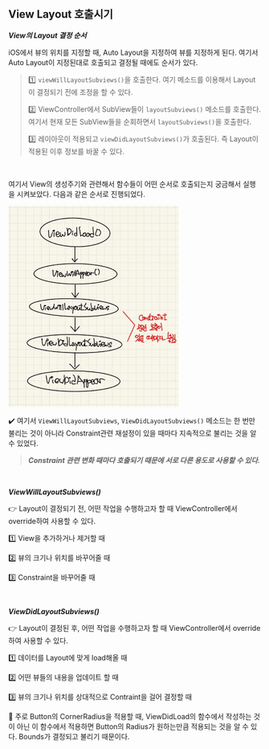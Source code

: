 ## View Layout 호출시기

***View의 Layout 결정 순서***

 iOS에서 뷰의 위치를 지정할 때, Auto Layout을 지정하여 뷰를 지정하게 된다. 여기서 Auto Layout이 지정된대로 호출되고 결정될 때에도 순서가 있다.

> 1️⃣ `viewWillLayoutSubviews()`을 호출한다. 여기 메소드를 이용해서 Layout이 결정되기 전에 조정을 할 수 있다.
>
> 2️⃣ ViewController에서 SubView들이 `layoutSubviews()` 메소드를 호출한다. 여기서 현재 모든 SubView들을 순회하면서 `layoutSubviews()`을 호출한다.
>
> 3️⃣ 레이아웃이 적용되고 `viewDidLayoutSubviews()`가 호출된다. 즉 Layout이 적용된 이후 정보를 바꿀 수 있다.

<br>

 여기서 View의 생성주기와 관련해서 함수들이 어떤 순서로 호출되는지 궁금해서 실행을 시켜보았다. 다음과 같은 순서로 진행되었다.

<img src="../images/ViewCycle.png" height="400px">

✔️ 여기서 `ViewWillLayoutSubviews`, `ViewDidLayoutSubviews()` 메소드는 한 번만 불리는 것이 아니라 Constraint관련 재설정이 있을 때마다 지속적으로 불리는 것을 알 수 있었다.

> ***Constraint 관련 변화 때마다 호출되기 때문에 서로 다른 용도로 사용할 수 있다.***

<br>

***ViewWillLayoutSubviews()***

👉 Layout이 결정되기 전, 어떤 작업을 수행하고자 할 때 ViewController에서 override하여 사용할 수 있다.

1️⃣ View을 추가하거나 제거할 때

2️⃣ 뷰의 크기나 위치를 바꾸어줄 때

3️⃣ Constraint을 바꾸어줄 때

<br>

***ViewDidLayoutSubviews()***

👉 Layout이 결정된 후, 어떤 작업을 수행하고자 할 때 ViewController에서 override하여 사용할 수 있다.

1️⃣ 데이터를 Layout에 맞게 load해올 때

2️⃣ 어떤 뷰들의 내용을 업데이트 할 때

3️⃣ 뷰의 크기나 위치를 상대적으로 Contraint을 걸어 결정할 때

📌 주로 Button의 CornerRadius을 적용할 때, ViewDidLoad의 함수에서 작성하는 것이 아닌 이 함수에서 적용하면 Button의 Radius가 원하는만큼 적용되는 것을 알 수 있다. Bounds가 결정되고 불리기 때문이다.

